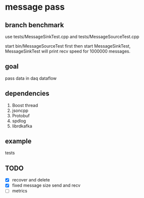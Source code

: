 # message pass

## branch benchmark
use tests/MessageSinkTest.cpp and tests/MessageSourceTest.cpp

start bin/MessageSourceTest first then start MessageSinkTest, MessageSinkTest will print
recv speed for 1000000 messages.

## goal
pass data in daq dataflow

## dependencies
1. Boost thread
2. jsoncpp
3. Protobuf
4. spdlog
5. librdkafka

## example
tests

## TODO
- [x] recover and delete
- [x] fixed message size send and recv
- [ ] metrics
